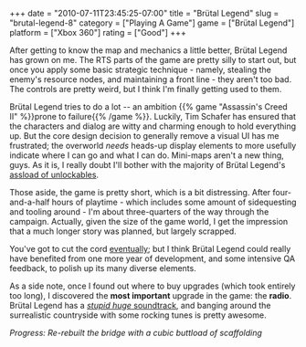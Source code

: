 +++
date = "2010-07-11T23:45:25-07:00"
title = "Br&uuml;tal Legend"
slug = "brutal-legend-8"
category = ["Playing A Game"]
game = ["Br&uuml;tal Legend"]
platform = ["Xbox 360"]
rating = ["Good"]
+++

After getting to know the map and mechanics a little better, Br&uuml;tal Legend has grown on me.  The RTS parts of the game are pretty silly to start out, but once you apply some basic strategic technique - namely, stealing the enemy's resource nodes, and maintaining a front line - they aren't too bad.  The controls are pretty weird, but I think I'm finally getting used to them.

Br&uuml;tal Legend tries to do a lot -- an ambition {{% game "Assassin's Creed II" %}}prone to failure{{% /game %}}.  Luckily, Tim Schafer has ensured that the characters and dialog are witty and charming enough to hold everything up.  But the core design decision to generally remove a visual UI has me frustrated; the overworld <i>needs</i> heads-up display elements to more usefully indicate where I can go and what I can do.  Mini-maps aren't a new thing, guys.  As it is, I really doubt I'll bother with the majority of Br&uuml;tal Legend's <a href="http://images.roosterteeth.com/images/4ad50c58b5b55_bighugemap.jpg">assload of unlockables</a>.

Those aside, the game is pretty short, which is a bit distressing.  After four-and-a-half hours of playtime - which includes some amount of sidequesting and tooling around - I'm about three-quarters of the way through the campaign.  Actually, given the size of the game world, I get the impression that a much longer story was planned, but largely scrapped.

You've got to cut the cord <a href="http://en.wikipedia.org/wiki/Brutal_Legend#Development_history">eventually</a>; but I think Br&uuml;tal Legend could really have benefited from one more year of development, and some intensive QA feedback, to polish up its many diverse elements.

As a side note, once I found out where to buy upgrades (which took entirely too long), I discovered the <b>most important</b> upgrade in the game: the <b>radio</b>.  Br&uuml;tal Legend has a <a href="http://en.wikipedia.org/wiki/Brutal_Legend#Soundtrack"><i>stupid huge</i> soundtrack</a>, and banging around the surrealistic countryside with some rocking tunes is pretty awesome.

<i>Progress: Re-rebuilt the bridge with a cubic buttload of scaffolding</i>